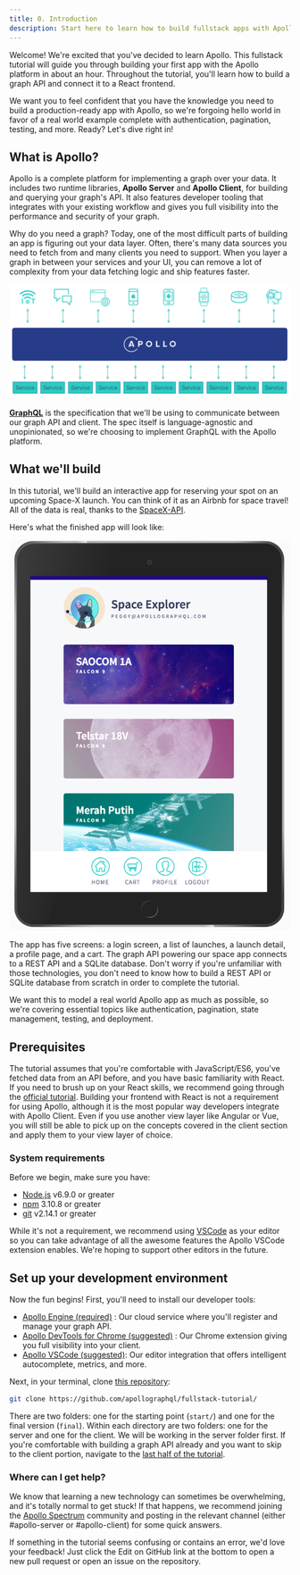 ```yaml
---
title: 0. Introduction
description: Start here to learn how to build fullstack apps with Apollo
---
```


Welcome! We're excited that you've decided to learn Apollo. This fullstack tutorial will guide you through building your first app with the Apollo platform in about an hour. Throughout the tutorial, you'll learn how to build a graph API and connect it to a React frontend.

We want you to feel confident that you have the knowledge you need to build a production-ready app with Apollo, so we're forgoing hello world in favor of a real world example complete with authentication, pagination, testing, and more. Ready? Let's dive right in!

<h2 id="what-is-apollo">What is Apollo?</h2>

Apollo is a complete platform for implementing a graph over your data. It includes two runtime libraries, **Apollo Server** and **Apollo Client**, for building and querying your graph's API. It also features developer tooling that integrates with your existing workflow and gives you full visibility into the performance and security of your graph.

Why do you need a graph? Today, one of the most difficult parts of building an app is figuring out your data layer. Often, there's many data sources you need to fetch from and many clients you need to support. When you layer a graph in between your services and your UI, you can remove a lot of complexity from your data fetching logic and ship features faster.

<div style="text-align:center">
  <img src="../images/graph-layer.png" alt="Graph layer">
</div>

**[GraphQL](https://www.graphql.org/)** is the specification that we'll be using to communicate between our graph API and client. The spec itself is language-agnostic and unopinionated, so we're choosing to implement GraphQL with the Apollo platform.

<h2 id="tutorial-app">What we'll build</h2>

In this tutorial, we'll build an interactive app for reserving your spot on an upcoming Space-X launch. You can think of it as an Airbnb for space travel! All of the data is real, thanks to the [SpaceX-API](https://github.com/r-spacex/SpaceX-API).

Here's what the finished app will look like:

<div style="text-align:center">
  <img src="../images/space-explorer.png" alt="Space explorer">
</div>

The app has five screens: a login screen, a list of launches, a launch detail, a profile page, and a cart. The graph API powering our space app connects to a REST API and a SQLite database. Don't worry if you're unfamiliar with those technologies, you don't need to know how to build a REST API or SQLite database from scratch in order to complete the tutorial.

We want this to model a real world Apollo app as much as possible, so we're covering essential topics like authentication, pagination, state management, testing, and deployment.

<h2 id="prerequisites">Prerequisites</h2>

The tutorial assumes that you're comfortable with JavaScript/ES6, you've fetched data from an API before, and you have basic familiarity with React. If you need to brush up on your React skills, we recommend going through the [official tutorial](https://reactjs.org/tutorial/tutorial.html). Building your frontend with React is not a requirement for using Apollo, although it is the most popular way developers integrate with Apollo Client. Even if you use another view layer like Angular or Vue, you will still be able to pick up on the concepts covered in the client section and apply them to your view layer of choice.

<h3 id="system-requirements">System requirements</h3>

Before we begin, make sure you have:
- [Node.js](https://nodejs.org/) v6.9.0 or greater
- [npm](https://www.npmjs.com/) 3.10.8 or greater
- [git](https://git-scm.com/) v2.14.1 or greater

While it's not a requirement, we recommend using [VSCode](https://code.visualstudio.com/) as your editor so you can take advantage of all the awesome features the Apollo VSCode extension enables. We're hoping to support other editors in the future.

<h2 id="dev-environment">Set up your development environment</h2>

Now the fun begins! First, you'll need to install our developer tools:
- [Apollo Engine (required)](https://engine.apollographql.com) : Our cloud service where you'll register and manage your graph API.
- [Apollo DevTools for Chrome (suggested)](https://chrome.google.com/webstore/detail/apollo-client-developer-t/jdkknkkbebbapilgoeccciglkfbmbnfm) : Our Chrome extension giving you full visibility into your client.
- [Apollo VSCode (suggested)](https://marketplace.visualstudio.com/items?itemName=apollographql.vscode-apollo): Our editor integration that offers intelligent autocomplete, metrics, and more.

Next, in your terminal, clone [this repository](https://github.com/apollographql/fullstack-tutorial):

```bash
git clone https://github.com/apollographql/fullstack-tutorial/
```

There are two folders: one for the starting point (`start/`) and one for the final version (`final`). Within each directory are two folders: one for the server and one for the client. We will be working in the server folder first. If you're comfortable with building a graph API already and you want to skip to the client portion, navigate to the [last half of the tutorial](./client.html).

<!--
TODO: Add in this section after Apollo VSCode works for server development
<h3 id="vscode">Configure Apollo VSCode</h3> -->

<h3 id="help">Where can I get help?</h3>

We know that learning a new technology can sometimes be overwhelming, and it's totally normal to get stuck! If that happens, we recommend joining the [Apollo Spectrum](https://spectrum.chat/apollo) community and posting in the relevant channel (either #apollo-server or #apollo-client) for some quick answers.

If something in the tutorial seems confusing or contains an error, we'd love your feedback! Just click the Edit on GitHub link at the bottom to open a new pull request or open an issue on the repository.

